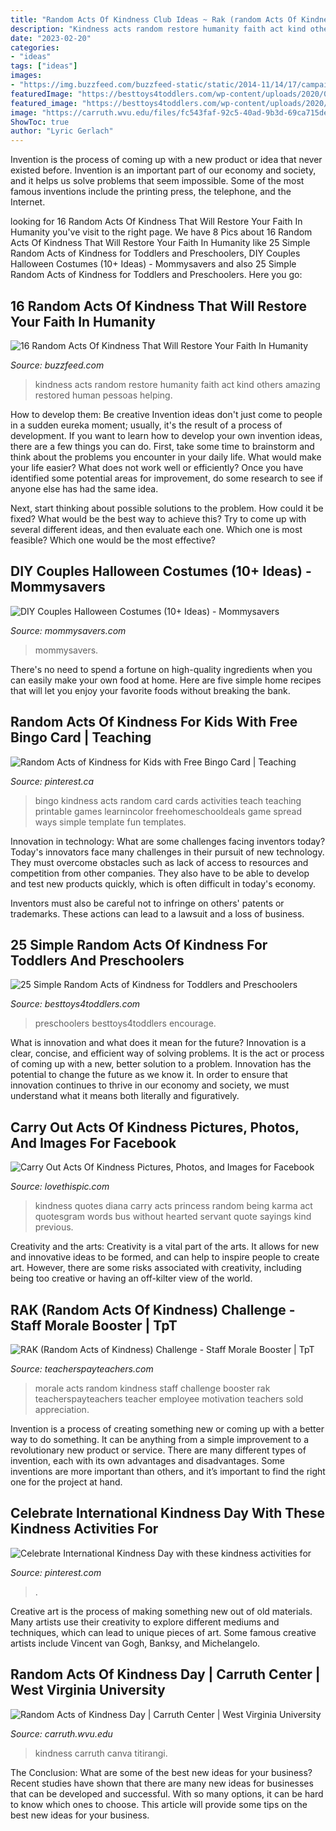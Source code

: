 ```yaml
---
title: "Random Acts Of Kindness Club Ideas ~ Rak (random Acts Of Kindness) Challenge"
description: "Kindness acts random restore humanity faith act kind others amazing restored human pessoas helping"
date: "2023-02-20"
categories:
- "ideas"
tags: ["ideas"]
images:
- "https://img.buzzfeed.com/buzzfeed-static/static/2014-11/14/17/campaign_images/webdr05/16-random-acts-of-kindness-that-will-restore-your-2-8673-1416003498-9_dblbig.jpg"
featuredImage: "https://besttoys4toddlers.com/wp-content/uploads/2020/02/25-simple-acts-of-kindness-for-toddlers-and-preschoolers-768x1152.jpg"
featured_image: "https://besttoys4toddlers.com/wp-content/uploads/2020/02/25-simple-acts-of-kindness-for-toddlers-and-preschoolers-768x1152.jpg"
image: "https://carruth.wvu.edu/files/fc543faf-92c5-40ad-9b3d-69ca715de170/500x500?cb=1581016187"
ShowToc: true
author: "Lyric Gerlach"
---
```



Invention is the process of coming up with a new product or idea that never existed before. Invention is an important part of our economy and society, and it helps us solve problems that seem impossible. Some of the most famous inventions include the printing press, the telephone, and the Internet.

	

		
looking for 16 Random Acts Of Kindness That Will Restore Your Faith In Humanity you've visit to the right page. We have 8 Pics about 16 Random Acts Of Kindness That Will Restore Your Faith In Humanity like 25 Simple Random Acts of Kindness for Toddlers and Preschoolers, DIY Couples Halloween Costumes (10+ Ideas) - Mommysavers and also 25 Simple Random Acts of Kindness for Toddlers and Preschoolers. Here you go:
		
    
## 16 Random Acts Of Kindness That Will Restore Your Faith In Humanity

<img loading=lazy src="https://img.buzzfeed.com/buzzfeed-static/static/2014-11/14/17/campaign_images/webdr05/16-random-acts-of-kindness-that-will-restore-your-2-8673-1416003498-9_dblbig.jpg" onerror="this.onerror=null;this.src='https://tse3.mm.bing.net/th?id=OIP.cEpOk4-fwjKDpP4O2cRmywHaE6&amp;pid=15.1';" alt="16 Random Acts Of Kindness That Will Restore Your Faith In Humanity">

_Source: buzzfeed.com_

>kindness acts random restore humanity faith act kind others amazing restored human pessoas helping. 

	

How to develop them: Be creative
Invention ideas don't just come to people in a sudden eureka moment; usually, it's the result of a process of development. If you want to learn how to develop your own invention ideas, there are a few things you can do. 
First, take some time to brainstorm and think about the problems you encounter in your daily life. What would make your life easier? What does not work well or efficiently? Once you have identified some potential areas for improvement, do some research to see if anyone else has had the same idea. 

Next, start thinking about possible solutions to the problem. How could it be fixed? What would be the best way to achieve this? Try to come up with several different ideas, and then evaluate each one. Which one is most feasible? Which one would be the most effective?

    
## DIY Couples Halloween Costumes (10+ Ideas) - Mommysavers

<img loading=lazy src="https://www.mommysavers.com/wp-content/uploads/2014/09/diy-couples-halloween-costumes.jpg" onerror="this.onerror=null;this.src='https://tse1.mm.bing.net/th?id=OIP.izamytvtZi5Umc_BLe4V7wHaJ4&amp;pid=15.1';" alt="DIY Couples Halloween Costumes (10+ Ideas) - Mommysavers">

_Source: mommysavers.com_

>mommysavers. 

	

There's no need to spend a fortune on high-quality ingredients when you can easily make your own food at home. Here are five simple home recipes that will let you enjoy your favorite foods without breaking the bank.

    
## Random Acts Of Kindness For Kids With Free Bingo Card | Teaching

<img loading=lazy src="https://i.pinimg.com/736x/57/08/30/570830623f7c6c37057c3b2262741dff.jpg" onerror="this.onerror=null;this.src='https://tse4.mm.bing.net/th?id=OIP.ghePZdritr-T2eP411r1CwHaMK&amp;pid=15.1';" alt="Random Acts of Kindness for Kids with Free Bingo Card | Teaching">

_Source: pinterest.ca_

>bingo kindness acts random card cards activities teach teaching printable games learnincolor freehomeschooldeals game spread ways simple template fun templates. 

	

Innovation in technology: What are some challenges facing inventors today?
Today's innovators face many challenges in their pursuit of new technology. They must overcome obstacles such as lack of access to resources and competition from other companies. They also have to be able to develop and test new products quickly, which is often difficult in today's economy.

Inventors must also be careful not to infringe on others' patents or trademarks. These actions can lead to a lawsuit and a loss of business.

    
## 25 Simple Random Acts Of Kindness For Toddlers And Preschoolers

<img loading=lazy src="https://besttoys4toddlers.com/wp-content/uploads/2020/02/25-simple-acts-of-kindness-for-toddlers-and-preschoolers-768x1152.jpg" onerror="this.onerror=null;this.src='https://tse2.mm.bing.net/th?id=OIP.sf_hkxHM9B3SDOrkyO-iqQHaLH&amp;pid=15.1';" alt="25 Simple Random Acts of Kindness for Toddlers and Preschoolers">

_Source: besttoys4toddlers.com_

>preschoolers besttoys4toddlers encourage. 

	

What is innovation and what does it mean for the future?
Innovation is a clear, concise, and efficient way of solving problems. It is the act or process of coming up with a new, better solution to a problem. Innovation has the potential to change the future as we know it. In order to ensure that innovation continues to thrive in our economy and society, we must understand what it means both literally and figuratively.

    
## Carry Out Acts Of Kindness Pictures, Photos, And Images For Facebook

<img loading=lazy src="http://www.lovethispic.com/uploaded_images/163447-Carry-Out-Acts-Of-Kindness.jpg" onerror="this.onerror=null;this.src='https://tse1.mm.bing.net/th?id=OIP.XfZDcia7QqIvR8jlzVokhgHaHa&amp;pid=15.1';" alt="Carry Out Acts Of Kindness Pictures, Photos, and Images for Facebook">

_Source: lovethispic.com_

>kindness quotes diana carry acts princess random being karma act quotesgram words bus without hearted servant quote sayings kind previous. 

	

Creativity and the arts:
Creativity is a vital part of the arts. It allows for new and innovative ideas to be formed, and can help to inspire people to create art. However, there are some risks associated with creativity, including being too creative or having an off-kilter view of the world.

    
## RAK (Random Acts Of Kindness) Challenge - Staff Morale Booster | TpT

<img loading=lazy src="https://ecdn.teacherspayteachers.com/thumbitem/RAK-Random-Acts-of-Kindness-Challenge-3465491-1527193716/original-3465491-3.jpg" onerror="this.onerror=null;this.src='https://tse1.mm.bing.net/th?id=OIP.VCaNKZ84eySQVVYG6QbU5wAAAA&amp;pid=15.1';" alt="RAK (Random Acts of Kindness) Challenge - Staff Morale Booster | TpT">

_Source: teacherspayteachers.com_

>morale acts random kindness staff challenge booster rak teacherspayteachers teacher employee motivation teachers sold appreciation. 

	

Invention is a process of creating something new or coming up with a better way to do something. It can be anything from a simple improvement to a revolutionary new product or service. There are many different types of invention, each with its own advantages and disadvantages. Some inventions are more important than others, and it’s important to find the right one for the project at hand.

    
## Celebrate International Kindness Day With These Kindness Activities For

<img loading=lazy src="https://i.pinimg.com/736x/88/77/c6/8877c6ff768d22182b18da35f43b1664.jpg" onerror="this.onerror=null;this.src='https://tse4.mm.bing.net/th?id=OIP.glL6fQTDKmfurPEwhNmlAAHaLG&amp;pid=15.1';" alt="Celebrate International Kindness Day with these kindness activities for">

_Source: pinterest.com_

>. 

	

Creative art is the process of making something new out of old materials. Many artists use their creativity to explore different mediums and techniques, which can lead to unique pieces of art. Some famous creative artists include Vincent van Gogh, Banksy, and Michelangelo.

    
## Random Acts Of Kindness Day | Carruth Center | West Virginia University

<img loading=lazy src="https://carruth.wvu.edu/files/fc543faf-92c5-40ad-9b3d-69ca715de170/500x500?cb=1581016187" onerror="this.onerror=null;this.src='https://tse4.mm.bing.net/th?id=OIP.G9CQ82mXVEZJQURGQJ-W5gHaHa&amp;pid=15.1';" alt="Random Acts of Kindness Day | Carruth Center | West Virginia University">

_Source: carruth.wvu.edu_

>kindness carruth canva titirangi. 

	

The Conclusion: What are some of the best new ideas for your business?
Recent studies have shown that there are many new ideas for businesses that can be developed and successful. With so many options, it can be hard to know which ones to choose. This article will provide some tips on the best new ideas for your business.

